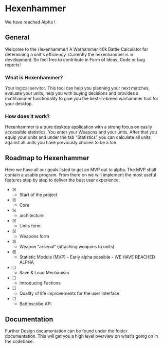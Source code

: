 # Hexenhammer 
We have reached Alpha !

## General
Welcome to the Hexenhammer! A Warhammer 40k Battle Calculator for determining a unit's efficiency.
Currently the hexenhammer is in development. So feel free to contribute in Form of Ideas, Code or bug reports!

### What is Hexenhammer?
Your logical servitor. This tool can help you planning your next matches,
evaluate your units, help you with buying decisions and provides a mathhammer functionality
to give you the best-in-breed warhammer tool for your desktop.

### How does it work?
Hexenhammer is a pure desktop application with a strong focus on easily accessible statistics.
You enter your Weapons and your units. After that you equip your units and under the tab "Statistics" you can calculate all units against all units you have previously chosen to be a foe

## Roadmap to Hexenhammer
Here we have all our goals listed to get an MVP out to alpha. The MVP shall contain a usable program.
From there on we will implement the most useful features step by step to deliver the best user experience.

- [x] - Start of the project
- [x] - Core
- [x] - architecture
- [x] - Units form
- [x] - Weapons form
- [x] - Weapon "arsenal" (attaching weapons to units)
- [x] - Statistic Module (MVP) - Early alpha possible - WE HAVE REACHED ALPHA
- [ ] - Save & Load Mechanism
- [ ] - Introducing Factions
- [ ] - Quality of life improvements for the user interface
- [ ] - Battlescribe API 

## Documentation
Further Design documentation can be found under the folder documentation.
This will get you a high level overview on what's going on in the codebase.


